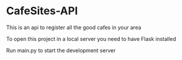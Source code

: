 # CafeSites-API
This is an api to register all the good cafes in your area

To open this project in a local server you need to have Flask installed

Run main.py to start the development server
